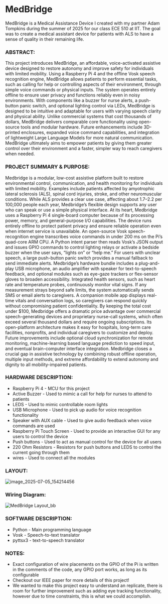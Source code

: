 # MedBridge
MedBridge is a Medical Assistance Device I created with my partner Adam Tompkins during the summer of 2025 for our class ECE 510 at IIT. The goal was to create a medical assistant device for patients with ALS to have a sense of quality in their remaining life.

### ABSTRACT:<br/>
This project introduces MedBridge, an affordable, voice-activated assistive device designed to restore autonomy and improve safety for individuals with limited mobility. Using a Raspberry Pi 4 and the offline Vosk speech recognition engine, MedBridge allows patients to perform essential tasks, such as calling for help or controlling aspects of their environment, through simple voice commands or physical inputs. The system operates entirely offline to ensure user privacy and functions reliably even in noisy environments. With components like a buzzer for nurse alerts, a push-button panic switch, and optional lighting control via LEDs, MedBridge is designed to be intuitive and adaptable for users with varying speech clarity and physical ability. Unlike commercial systems that cost thousands of dollars, MedBridge delivers comparable core functionality using open-source tools and modular hardware. Future enhancements include 3D-printed enclosures, expanded voice command capabilities, and integration of lightweight Large Language Models for more natural communication. MedBridge ultimately aims to empower patients by giving them greater control over their environment and a faster, simpler way to reach caregivers when needed.

### PROJECT SUMMARY & PURPOSE:<br/>
Medbridge is a modular, low-cost assistive platform built to restore environmental control, communication, and health monitoring for individuals with limited mobility. Examples include patients affected by amyotrophic lateral sclerosis (ALS), spinal cord injuries, stroke, and other neuromuscular conditions. While ALS provides a clear use case, affecting about 1.7–2.2 per 100,000 people each year, Medbridge’s flexible design supports any user who can speak or use a simple physical interface.
At its heart, Medbridge uses a Raspberry Pi 4 single-board computer because of its processing power, memory, and general-purpose I/O capabilities. The device runs entirely offline to protect patient privacy and ensure reliable operation even when internet service is unavailable. An open-source Vosk speech-recognition engine transcribes voice commands in under 200 ms on the Pi’s quad-core ARM CPU. A Python intent parser then reads Vosk’s JSON output and issues GPIO commands to control lighting relays or activate a bedside buzzer when the user says, “lights on” or “help me.” For users with unclear speech, a large push-button panic switch provides a manual fallback to send immediate alerts.
Medbridge’s hardware bundle includes a plug-and-play USB microphone, an audio amplifier with speaker for text-to-speech feedback, and optional modules such as eye-gaze trackers or flex-sensor gloves to broaden accessibility. Integrated health sensors, such as heart rate and temperature probes, continuously monitor vital signs. If any measurement strays beyond safe limits, the system automatically sends SMS or email alerts to caregivers. A companion mobile app displays real-time vitals and conversation logs, so caregivers can respond quickly without compromising patient confidentiality.
By keeping the total cost under $100, Medbridge offers a dramatic price advantage over commercial speech-generating devices and proprietary nurse-call systems, which often exceed several thousand dollars and require ongoing subscriptions. Its open-platform architecture makes it easy for hospitals, long-term care facilities, nonprofits, and individual caregivers to customize and deploy. Future improvements include optional cloud synchronization for remote monitoring, machine-learning based language prediction to speed input, and eventual brain-computer interface integration. Medbridge closes a crucial gap in assistive technology by combining robust offline operation, multiple input methods, and extreme affordability to extend autonomy and dignity to all mobility-impaired patients.

### HARDWARE DESCRIPTION:<br/>
- Raspberry Pi 4 - MCU for this project<br/>
- Active Buzzer - Used to mimic a call for help for nurses to attend to patients<br/>
- LEDS - Used to mimic controllable room lights<br/>
- USB Microphone - Used to pick up audio for voice recognition functionality<br/>
- Speaker with AUX cable - Used to give audio feedback when voice commands are used<br/>
- Raspberry Pi Touch Screen - Used to provide an interactive GUI for any users to control the device<br/>
- Push buttons - Used to act as manual control for the device for all users<br/>
- 220 Ohm Resistors - Resistors for push buttons and LEDS to control the current going through them<br/>
- wires - Used to connect all the modules<br/>

### LAYOUT:<br/>
![image_2025-07-05_154214456](https://github.com/user-attachments/assets/51ee4524-2a72-4b59-a0c4-a1b7142299a5)

### Wiring Diagram:<br/>
![MedBridge Layout_bb](https://github.com/user-attachments/assets/b37f4042-1d58-4e02-9321-a7a3773e3296)

### SOFTWARE DESCRIPTION:<br/>
- Python - Main programming language<br/>
- Vosk - Speech-to-text translator<br/>
- pyttsx3 - text-to-speech translator<br/>

### NOTES:<br/>
- Exact configuration of wire placements on the GPIO of the Pi is written in the comments of the code, any GPIO port works, as long as its configurable<br/>
- Checkout our IEEE paper for more details of this project!<br/>
- We wanted to make this project easy to understand an replicate, there is room for further improvement such as adding eye tracking functionality, however due to time constraints, this is what we could accomplish.<br/>



